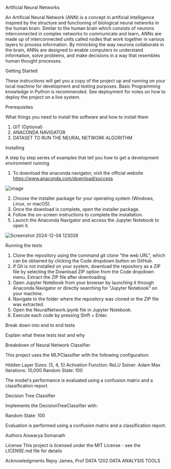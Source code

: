 Artificial Neural Networks

An Artificial Neural Network (ANN) is a concept in artificial intelligence inspired by the structure and functioning of biological neural networks in the human brain. Similar to the human brain which consists of neurons interconnected in complex networks to communicate and learn, ANNs are made up of interconnected units called nodes that work together in various layers to process information. By mimicking the way neurons collaborate in the brain, ANNs are designed to enable computers to understand information, solve problems, and make decisions in a way that resembles human thought processes.

Getting Started

These instructions will get you a copy of the project up and running on your local machine for development and testing purposes. Basic Programming knowledge in Python is recommended. See deployment for notes on how to deploy the project on a live system.

Prerequisites

What things you need to install the software and how to install them

1. GIT (Optional)
2. ANACONDA NAVIGATOR
3. DATASET TO RUN THE NEURAL NETWORK ALGORITHM

Installing

A step by step series of examples that tell you how to get a development environment running

1. To download the anaconda navigator, visit the official website https://www.anaconda.com/download/success
   
![image](https://github.com/user-attachments/assets/86295b05-a337-41ec-a268-ff1f9f0d4e13)

2. Choose the installer package for your operating system (Windows, Linux, or macOS).
3. Once the download is complete, open the installer package.
4. Follow the on-screen instructions to complete the installation.
5. Launch the Anaconda Navigator and access the Jupyter Notebook to open it.

![Screenshot 2024-12-04 123028](https://github.com/user-attachments/assets/d1e1e778-7917-4687-9aba-94454b0ca46a)

Running the tests

1. Clone the repository using the command git clone "the web URL", which can be obtained by clicking the Code dropdown button on GitHub.
2. If Git is not installed on your system, download the repository as a ZIP file by selecting the Download ZIP option from the Code dropdown menu. Extract the ZIP file after downloading.
3. Open Jupyter Notebook from your browser by launching it through Anaconda Navigator or directly searching for "Jupyter Notebook" on your machine.
4. Navigate to the folder where the repository was cloned or the ZIP file was extracted.
5. Open the NeuralNetwork.ipynb file in Jupyter Notebook.
6. Execute each code by pressing Shift + Enter.

Break down into end to end tests

Explain what these tests test and why

Breakdown of Neural Network Classifier

This project uses the MLPClassifier with the following configuration:

Hidden Layer Sizes: (5, 4, 5)
Activation Function: ReLU
Solver: Adam
Max Iterations: 10,000
Random State: 100

The model's performance is evaluated using a confusion matrix and a classification report.

Decision Tree Classifier

Implements the DecisionTreeClassifier with:

Random State: 100

Evaluation is performed using a confusion matrix and a classification report.

Authors
Aiswarya Somanath

License
This project is licensed under the MIT License - see the LICENSE.md file for details

Acknowledgments
Rejoy James, Prof DATA 1202 DATA ANALYSIS TOOLS
